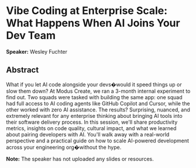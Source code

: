 ﻿# Vibe Coding at Enterprise Scale: What Happens When AI Joins Your Dev Team

**Speaker:** Wesley Fuchter

## Abstract

What if you let AI code alongside your devs�would it speed things up or slow them down? At Modus Create, we ran a 3-month internal experiment to find out. Two squads were tasked with building the same app: one squad had full access to AI coding agents like GitHub Copilot and Cursor, while the other worked with zero AI assistance. The results? Surprising, nuanced, and extremely relevant for any enterprise thinking about bringing AI tools into their software delivery process. In this session, we'll share productivity metrics, insights on code quality, cultural impact, and what we learned about pairing developers with AI. You'll walk away with a real-world perspective and a practical guide on how to scale AI-powered development across your engineering org�without the hype.

**Note:** The speaker has not uploaded any slides or resources.
